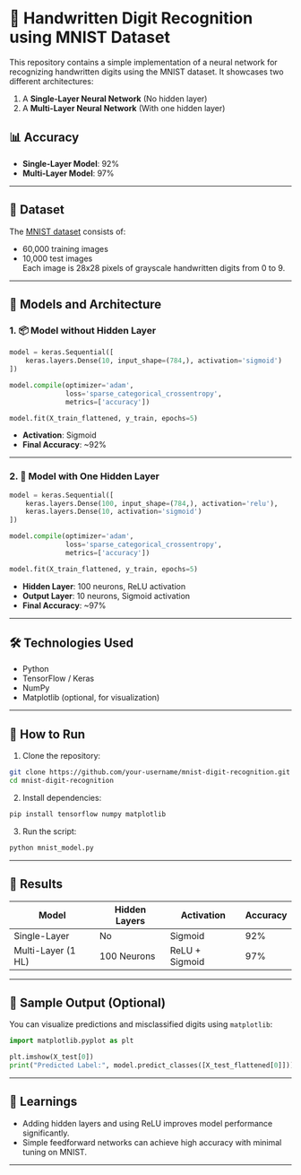 

# 🧠 Handwritten Digit Recognition using MNIST Dataset

This repository contains a simple implementation of a neural network for recognizing handwritten digits using the MNIST dataset. It showcases two different architectures:
1. A **Single-Layer Neural Network** (No hidden layer)
2. A **Multi-Layer Neural Network** (With one hidden layer)

## 📊 Accuracy
- **Single-Layer Model**: 92%  
- **Multi-Layer Model**: 97%

---

## 📁 Dataset
The [MNIST dataset](http://yann.lecun.com/exdb/mnist/) consists of:
- 60,000 training images
- 10,000 test images  
Each image is 28x28 pixels of grayscale handwritten digits from 0 to 9.

---

## 🧪 Models and Architecture

### 1. 📦 Model without Hidden Layer
```python
model = keras.Sequential([
    keras.layers.Dense(10, input_shape=(784,), activation='sigmoid')
])

model.compile(optimizer='adam',
              loss='sparse_categorical_crossentropy',
              metrics=['accuracy'])

model.fit(X_train_flattened, y_train, epochs=5)
````

* **Activation**: Sigmoid
* **Final Accuracy**: \~92%

---

### 2. 🔁 Model with One Hidden Layer

```python
model = keras.Sequential([
    keras.layers.Dense(100, input_shape=(784,), activation='relu'),
    keras.layers.Dense(10, activation='sigmoid')
])

model.compile(optimizer='adam',
              loss='sparse_categorical_crossentropy',
              metrics=['accuracy'])

model.fit(X_train_flattened, y_train, epochs=5)
```

* **Hidden Layer**: 100 neurons, ReLU activation
* **Output Layer**: 10 neurons, Sigmoid activation
* **Final Accuracy**: \~97%

---

## 🛠️ Technologies Used

* Python
* TensorFlow / Keras
* NumPy
* Matplotlib (optional, for visualization)

---

## 🚀 How to Run

1. Clone the repository:

```bash
git clone https://github.com/your-username/mnist-digit-recognition.git
cd mnist-digit-recognition
```

2. Install dependencies:

```bash
pip install tensorflow numpy matplotlib
```

3. Run the script:

```bash
python mnist_model.py
```

---

## 📌 Results

| Model              | Hidden Layers | Activation     | Accuracy |
| ------------------ | ------------- | -------------- | -------- |
| Single-Layer       | No            | Sigmoid        | 92%      |
| Multi-Layer (1 HL) | 100 Neurons   | ReLU + Sigmoid | 97%      |

---

## 📸 Sample Output (Optional)

You can visualize predictions and misclassified digits using `matplotlib`:

```python
import matplotlib.pyplot as plt

plt.imshow(X_test[0])
print("Predicted Label:", model.predict_classes([X_test_flattened[0]]))
```

---

## 🧠 Learnings

* Adding hidden layers and using ReLU improves model performance significantly.
* Simple feedforward networks can achieve high accuracy with minimal tuning on MNIST.

---

